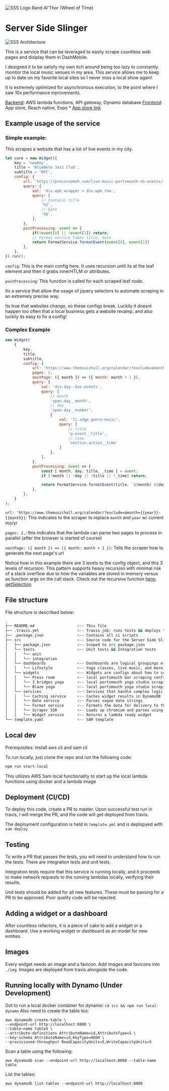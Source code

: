 ![SSS Logo](https://i.pinimg.com/originals/f1/01/bc/f101bcae5b65e4e7946b3bf28ef5d67e.jpg)
Rand Al'Thor (Wheel of Time)

# Server Side Slinger

![SSS Architecture](img/architecture.png)

This is a service that can be leveraged to easily scrape countless web pages and dislplay them in DashMobile.

I designed it to be satisfy my own itch around being too lazy to constantly monitor the local music venues in my area. 
This service allows me to keep up to date on my favorite local sites so I never miss a local show again!

It is extremely optimized for asynchronous execution, to the point where I saw 10x performance inprovements.

[Backend](https://github.com/jessekoconnor/server-side-slinger): AWS lambda functions, API gateway, Dynamo database
[Frontend](https://github.com/jessekoconnor/WebSurfer): App store, Reach native, Expo
    * [App store link](https://testflight.apple.com/join/br5KTP6i)

## Example usage of the service

### Simple example:

This scrapes a website that has a list of live events in my city.

```javascript
let core = new Widget({
    key = 'newKey',
    title = 'BlueNote Jazz Club',
    subtitle = 'NYC',
    config: {
        url: 'https://pressroomnh.com/live-music-portsmouth-nh-events/',
        query: {
            val: 'div.wpb_wrapper > div.wpb_row',
            query: [
                // Contains title
                'h2',
                // Date
                'h6',
            ],
        },
        postProcessing: event => {
            if(!event[0] || !event[1]) return;
            // Format service takes title, date
            return FormatService.formatEvent(event[0], event[1])
        },
    },
}).run();
```

`config`: This is the main config here. It uses recursion until its at the leaf element and then it grabs innerHTLM or attributes. 

`postProcessing`: This function is called for each scraped leaf node.

Its a service that allow the usage of jquery selectors to automate scraping in an extremely precise way.

Its true that websites change, so these configs break. Luckily it doesnt happen too often that a local business gets a website revamp, and also luckily its easy to fix a config!

### Complex Example

```javascript
new Widget(
    {
        key,
        title,
        subtitle,
        config: {
            url: 'https://www.themusichall.org/calendar/?exclude=&month={{year}}-{{month}}',
            pages: 2,
            nextPage: ({ month }) => ({ month: month + 1 }),
            query: {
                val: 'div.day--has-events',
                query: [
                    // month
                    'span.day__month',
                    // day
                    'span.day__number',
                    {
                        val: 'li.xdgp_genre-music',
                        query: [
                            // title
                            'p.event__title',
                            // time
                            'section.action__time'
                        ]
                    },
                ],
            },
            postProcessing: event => {
                const [ month, day, title, _time ] = event;
                if (!month || !day || !title || !_time) return;

                return FormatService.formatEvent(title, `${month} ${day} ${time}`);
            },
        },
    }
);
```

`url: 'https://www.themusichall.org/calendar/?exclude=&month={{year}}-{{month}}`: This indicates to the scraper to replace `month` and `year` w/ current mo/yr

`pages: 2,`: this indicates that the lambda can parse two pages to process in parallel (after the browser is started of course)

`nextPage: ({ month }) => ({ month: month + 1 })`: Tells the scraper how to generate the next page's url

Notice how in this example there are 3 levels to the config object, and this 3 levels of recursion. This pattern supports heavy recursion with minimal risk of a stack overflow due to how the variables are stored in memory versus as function args on the call stack. Check out the recursive function [here: getSelection](src/services/ScraperSSR.js#getSelection)

## File structure

File structure is described below:

```bash
.
├── README.md                   <-- This file
├── .travis.yml                 <-- Travis job: runs tests && deploys to lambda (master)
├── .package.json               <-- Contains all ci scripts
├── src                         <-- Source code for the Server Side Slinger function
│   ├── package.json            <-- Scoped to src package.json
│   └── tests                   <-- Unit tests && Integration tests
│   │   └── unit
│   │   └── integration
│   └── dashboards              <-- Dashboards are logical groupings of widgets
│   │   └── Lifestyle           <-- Yoga classes, live music, and more
│   └── widgets                 <-- Widgets are configs about how to scrape a web-page
│   │   └── Press room          <-- local portsmouth bar scraping config
│   │   └── 3 bridges yoga      <-- local portsmouth yoga studio scraping config
│   │   └── Blaze yoga          <-- local portsmouth yoga studio scraping config
│   └── services                <-- Services that handle complex logic
│   │   └── Caching service     <-- Caches widget results in DynamoDB
│   │   └── Date service        <-- Parses vague date strings
│   │   └── Format service      <-- Formats the data for delivery to the front end
│   │   └── Scraper SSR         <-- Loads up chromium and parses using [Puppeteer](https://github.com/GoogleChrome/puppeteer)
│   │   └── Widget service      <-- Returns a lambda ready widget
└── template.yaml               <-- SAM template
```

## Local dev
Prerequisites: Install aws cli and sam cli

To run locally, just clone the repo and run the following code:
```bash
npm run start-local
```
This utilizes AWS Sam local functionality to start up the local lambda functions using docker and a lambda image

## Deployment (CI/CD)
To deploy this code, create a PR to master. Upon successful test run in travis, I will merge the PR, and the code will get deployed from travis.


The deployment configuration is held in ```template.yml``` and is deplopyed with ```sam deploy``` 

## Testing
To write a PR that passes the tests, you will need to understand how to run the tests.
There are integration tests and unit tests.

Integration tests require that this service is running locally, and it proceeds to make network requests to the running lambdas locally, verifying their results.

Unit tests should be added for all new features. These must be passing for a PR to be approved. Poor quality code will be rejected.

## Adding a widget or a dashboard
After countless refactors, it is a piece of cake to add a widget or a dashboard. Use a working widget or dashboard as an model for new entities. 

## Images
Every widget needs an image and a favicon. Add images and favicons into ```./img```. Images are deployed from travis alongside the code. 

## Running locally with Dynamo (Under Development)
Got to run a local docker container for dynamo:
```cd src && npm run local-dynamo```
Also need to create the table too:
```
aws dynamodb create-table \
--endpoint-url http://localhost:8000 \
--table-name table3 \
--attribute-definitions AttributeName=id,AttributeType=S \
--key-schema AttributeName=id,KeyType=HASH \
--provisioned-throughput ReadCapacityUnits=5,WriteCapacityUnits=5
```

Scan a table using the following:
```
aws dynamodb scan --endpoint-url http://localhost:8000 --table-name table
```

List the tables:
```
aws dynamodb list-tables --endpoint-url http://localhost:8000
```
